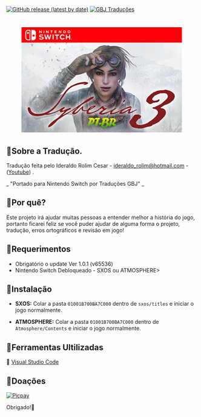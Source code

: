 [![GitHub release (latest by date)](https://img.shields.io/github/v/release/JUNIORGBJ/Syberia_3_PT-BR)](https://github.com/JUNIORGBJ/Syberia_3_PT-BR/releases/latest)
[![GBJ Traduções](https://img.shields.io/badge/‹Traduções%20GBJ›-c14438?style=flat&logo=Nintendo%20Switch&logoColor=white)](https://github.com/JUNIORGBJ)
<h1 align="center"><figure>
  <img src="Syberia.3.png">
</figure></h1>


## :small_blue_diamond:Sobre a Tradução.

Tradução feita pelo Ideraldo Rolim Cesar - ideraldo_rolim@hotmail.com -([Youtube](https://www.youtube.com/watch?v=E1-FnMJNfRU)) .

_ "Portado para Nintendo Switch por Traduções GBJ" _

## :small_blue_diamond:Por quê?

Este projeto irá ajudar muitas pessoas a entender melhor a história do jogo, portanto ficarei feliz se você puder ajudar de alguma forma o projeto, tradução, erros ortográficos e revisão em jogo!

## :small_blue_diamond:Requerimentos

- Obrigatório o update Ver 1.0.1 (v65536)
- Nintendo Switch Debloqueado - SXOS ou ATMOSPHERE>

## :small_blue_diamond:Instalação

- **SXOS:** Colar a pasta ```01001B700BA7C000``` dentro de ```sxos/titles```  e iniciar o jogo normalmente.

- **ATMOSPHERE:** Colar a pasta ```01001B700BA7C000``` dentro de ```Atmosphere/Contents``` e iniciar o jogo normalmente.

## :small_blue_diamond:Ferramentas Ultilizadas

:link: [Visual Studio Code](https://code.visualstudio.com)

## :small_blue_diamond:Doações

[![Picpay](https://i.ibb.co/cYcsCnZ/hhhh.png)](https://picpay.me/gilsongbj)

Obrigado!:wave:

